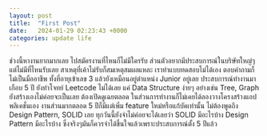 ```yaml
---
layout: post
title:  "First Post"
date:   2024-01-29 02:23:43 +0000
categories: update life
---
```

ช่วงนี้หางานยากมากเลย ไปสมัครงานที่ไหนก็ไม่มีใครรับ
ส่วนตัวอยากมีประสบการณ์ในบริษัทใหญ่ๆ แต่ไม่มีที่ไหนรับเลย
สาเหตุที่เค้าไม่รับก็สมเหตุสมผลแหละ เราทำแบบทดสอบไม่ได้เอง ตอบคำถามก็ไม่เป็นมืออาชีพ
ทั้งที่อายุเข้าเลข 3 แล้วยังเหมือนอยู่ตำแหน่ง Junior อยู่เลย
ประสบการณ์ทำงานมาเกือบ 5 ปี ยังทำโจทย์ Leetcode ไม่ได้เลย
แค่ Data Structure ง่ายๆ อย่างเช่น Tree, Graph ยังสร้างเองไม่ค่อยจะเป็นเลย ต้องเปิดดูเฉยตลอด
ในส่วนการทำงานก็ไม่เคยได้ลองวางโครงสร้างแอปพลิเคชั่นเอง งานส่วนมากตลอด 5 ปีก็มีแต่เพิ่ม feature ใหม่หรือแก้บัคเท่านั้น
ไม่ต้องพูดถึง Design Pattern, SOLID เลย ทุกวันนี้ยังจำไม่ค่อยจะได้เลยว่า SOLID มีอะไรบ้าง Design Pattern มีอะไรบ้าง ซึ่งจริงๆมันก็ควรจำได้ขึ้นใจแล้วเพราะประสบการณ์ตั้ง 5 ปีแล้ว
